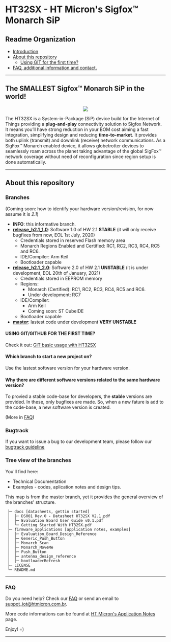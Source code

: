 # HT32SX - HT Micron's Sigfox™ Monarch SiP

## Readme Organization

* [Introduction](#the-smallest-sigfox-monarch-sip-in-the-world)
* [About this repository](#about-this-repository)
  * [Using GIT for the first time?](/git_basic_usage_with_ht32sx_repo.md)
* [FAQ, additional information and contact.](#faq)

<hr>

## The SMALLEST Sigfox™ Monarch SiP in the world!

<div align="center">
  <img src="https://encrypted-tbn0.gstatic.com/images?q=tbn:ANd9GcSesenrhZDRBpVRdUHpQ5ouT6wUTu0t0zaYtSI5GZqXJjGc2tor4Q&s">
</div>

The HT32SX is a System-in-Package (SiP) device build for the Internet of Things providing a **plug-and-play** connectivity solution to Sigfox Network.
It means you’ll have strong reduction in your BOM cost aiming a fast integration, simplifying design and reducing **time-to-market**. It provides both uplink (transmit) and downlink (receive) network communications. As a SigFox™ Monarch enabled device, it allows globetrotter devices to seamlessly roam across the planet taking advantage of the global SigFox™ network coverage without need of reconfiguration since region setup is done automatically.

<hr>

## About this repository


### Branches

(Coming soon: how to identify your hardware version/revision, for now assume it is *2.1*)

* **INFO**: this informative branch.
* **[release_h2.1_1.0](https://github.com/htmicron/ht32sx/tree/release_h2.1_1.0)**: Software 1.0 of HW 2.1 **STABLE** (it will only receive bugfixes from now, EOL 1st July, 2020)
  * Credentials stored in reserved Flash memory area
  * Monarch Regions Enabled and Certified: RC1, RC2, RC3, RC4, RC5 and RC6.
  * IDE/Compiler: Arm Keil
  * Bootloader capable
* **[release_h2.1_2.0](https://github.com/htmicron/ht32sx/tree/release_h2.1_2.0)**: Software 2.0 of HW 2.1 **UNSTABLE** (it is under development, EOL 20th of January, 2021)
  * Credentials stored in EEPROM memory
  * Regions:
    * Monarch (Certified): RC1, RC2, RC3, RC4, RC5 and RC6.
    * Under development: RC7
  * IDE/Compiler:
    * Arm Keil
    * Coming soon: ST CubeIDE
  * Bootloader capable
* **[master](https://github.com/htmicron/ht32sx/tree/master)**: lastest code under development **VERY UNSTABLE**

#### USING GIT/GITHUB FOR THE FIRST TIME?
Check it out: [GIT basic usage with HT32SX](/git_basic_usage_with_ht32sx_repo.md)

#### Which branch to start a new project on?
Use the lastest software version for your hardware version.

#### Why there are different software versions related to the same hardware version?
To provied a stable code-base for developers, the **stable** versions are provided. In these, only bugfixes are made. So, when a new fature is add to the code-base, a new software version is created.

(More in [FAQ](https://htmicron.github.io/FAQ/html/index.html))

### Bugtrack
If you want to issue a bug to our development team, please follow our [bugtrack guideline](How_to_bugtracker.md)

### Tree view of the branches

You'll find here:
*  Technical Documentation
*  Examples - codes, aplication notes and design tips.

This map is from the master branch, yet it provides the general overview of the branches' structure.
```
 ├─ docs [datasheets, gettin started]
 │  ├─ DS001 Rev.0 - Datasheet HT32SX V2.1.pdf
 │  ├─ Evaluation Board User Guide v0.1.pdf
 │  └─ Getting Started With HT32SX.pdf
 ├─ firmware_applications [application notes, examples]
 │  ├─ Evaluation_Board_Design_Reference
 │  ├─ Generic_Push_Button
 │  ├─ Monarch_Scan
 │  ├─ Monarch_MoveMe
 │  ├─ Push_Button
 │  ├─ antenna_design_reference
 │  ├─ bootloaderRefresh
 ├─ LICENSE
 └─ README.md
```

<hr>

### FAQ

Do you need help? Check our [FAQ](https://htmicron.github.io/FAQ/html/index.html) or send an email to suppot_iot@htmicron.com.br. 


More code informations can be found at [HT Micron's Application Notes](https://htmicron.github.io/index.html) page.

Enjoy! =)

---
